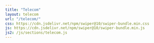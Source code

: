 ```yaml
---
title: "Telecom"
layout: telecom
url: "/telecom/"
css: https://cdn.jsdelivr.net/npm/swiper@10/swiper-bundle.min.css
js: https://cdn.jsdelivr.net/npm/swiper@10/swiper-bundle.min.js
js2: /js/sections/telecom.js
---
```

